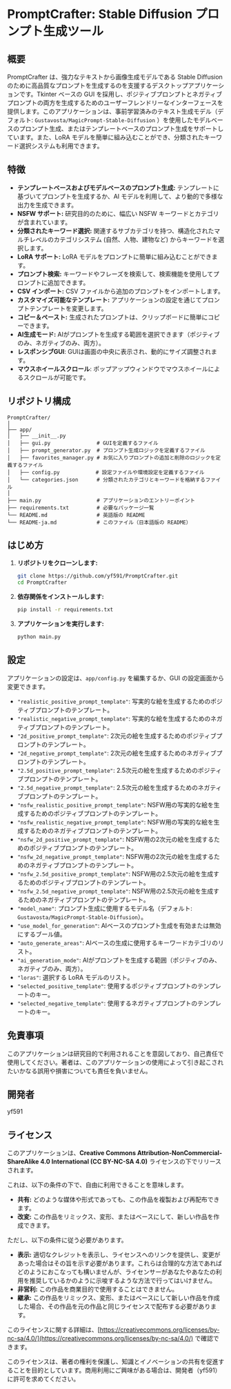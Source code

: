 # PromptCrafter: Stable Diffusion プロンプト生成ツール

## 概要

PromptCrafter は、強力なテキストから画像生成モデルである Stable Diffusion のために高品質なプロンプトを生成するのを支援するデスクトップアプリケーションです。Tkinter ベースの GUI を採用し、ポジティブプロンプトとネガティブプロンプトの両方を生成するためのユーザーフレンドリーなインターフェースを提供します。このアプリケーションは、事前学習済みのテキスト生成モデル（デフォルト: `Gustavosta/MagicPrompt-Stable-Diffusion` ）を使用したモデルベースのプロンプト生成、またはテンプレートベースのプロンプト生成をサポートしています。また、LoRA モデルを簡単に組み込むことができ、分類されたキーワード選択システムも利用できます。

## 特徴

-   **テンプレートベースおよびモデルベースのプロンプト生成:** テンプレートに基づいてプロンプトを生成するか、AI モデルを利用して、より動的で多様な出力を生成できます。
-   **NSFW サポート:** 研究目的のために、幅広い NSFW キーワードとカテゴリが含まれています。
-   **分類されたキーワード選択:** 関連するサブカテゴリを持つ、構造化されたマルチレベルのカテゴリシステム (自然、人物、建物など) からキーワードを選択します。
-   **LoRA サポート:** LoRA モデルをプロンプトに簡単に組み込むことができます。
-   **プロンプト検索:** キーワードやフレーズを検索して、検索機能を使用してプロンプトに追加できます。
-   **CSV インポート:** CSV ファイルから追加のプロンプトをインポートします。
-   **カスタマイズ可能なテンプレート:** アプリケーションの設定を通じてプロンプトテンプレートを変更します。
-   **コピー＆ペースト:** 生成されたプロンプトは、クリップボードに簡単にコピーできます。
-   **AI生成モード:** AIがプロンプトを生成する範囲を選択できます（ポジティブのみ、ネガティブのみ、両方）。
-  **レスポンシブGUI**: GUIは画面の中央に表示され、動的にサイズ調整されます。
-  **マウスホイールスクロール**: ポップアップウィンドウでマウスホイールによるスクロールが可能です。

## リポジトリ構成

```
PromptCrafter/
│
├── app/
│   ├── __init__.py
│   ├── gui.py               # GUIを定義するファイル
│   ├── prompt_generator.py  # プロンプト生成ロジックを定義するファイル
│   ├── favorites_manager.py # お気に入りプロンプトの追加と削除のロジックを定義するファイル
│   ├── config.py         　 # 設定ファイルや環境設定を定義するファイル
│   └── categories.json      # 分類されたカテゴリとキーワードを格納するファイル
│
├── main.py                  # アプリケーションのエントリーポイント
├── requirements.txt         # 必要なパッケージ一覧
└── README.md                # 英語版の README
└── README-ja.md             # このファイル（日本語版の README）
```

## はじめ方

1. **リポジトリをクローンします:**

    ```bash
    git clone https://github.com/yf591/PromptCrafter.git
    cd PromptCrafter
    ```
2. **依存関係をインストールします:**

    ```bash
    pip install -r requirements.txt
    ```

3. **アプリケーションを実行します:**

    ```bash
    python main.py
    ```

## 設定

アプリケーションの設定は、`app/config.py` を編集するか、GUI の設定画面から変更できます。

-   `"realistic_positive_prompt_template"`:  写実的な絵を生成するためのポジティブプロンプトのテンプレート。
-   `"realistic_negative_prompt_template"`: 写実的な絵を生成するためのネガティブプロンプトのテンプレート。
-   `"2d_positive_prompt_template"`: 2次元の絵を生成するためのポジティブプロンプトのテンプレート。
-   `"2d_negative_prompt_template"`: 2次元の絵を生成するためのネガティブプロンプトのテンプレート。
-   `"2.5d_positive_prompt_template"`: 2.5次元の絵を生成するためのポジティブプロンプトのテンプレート。
-   `"2.5d_negative_prompt_template"`: 2.5次元の絵を生成するためのネガティブプロンプトのテンプレート。
-   `"nsfw_realistic_positive_prompt_template"`:  NSFW用の写実的な絵を生成するためのポジティブプロンプトのテンプレート。
-   `"nsfw_realistic_negative_prompt_template"`: NSFW用の写実的な絵を生成するためのネガティブプロンプトのテンプレート。
-   `"nsfw_2d_positive_prompt_template"`: NSFW用の2次元の絵を生成するためのポジティブプロンプトのテンプレート。
-   `"nsfw_2d_negative_prompt_template"`: NSFW用の2次元の絵を生成するためのネガティブプロンプトのテンプレート。
-   `"nsfw_2.5d_positive_prompt_template"`: NSFW用の2.5次元の絵を生成するためのポジティブプロンプトのテンプレート。
-   `"nsfw_2.5d_negative_prompt_template"`: NSFW用の2.5次元の絵を生成するためのネガティブプロンプトのテンプレート。
-   `"model_name"`: プロンプト生成に使用するモデル名（デフォルト: `Gustavosta/MagicPrompt-Stable-Diffusion`）。
-   `"use_model_for_generation"`: AIベースのプロンプト生成を有効または無効にするブール値。
-   `"auto_generate_areas"`: AIベースの生成に使用するキーワードカテゴリのリスト。
-  `"ai_generation_mode"`: AIがプロンプトを生成する範囲（ポジティブのみ、ネガティブのみ、両方）。
-   `"loras"`: 選択する LoRA モデルのリスト。
-   `"selected_positive_template"`: 使用するポジティブプロンプトのテンプレートのキー。
-   `"selected_negative_template"`: 使用するネガティブプロンプトのテンプレートのキー。

## 免責事項

このアプリケーションは研究目的で利用されることを意図しており、自己責任で使用してください。著者は、このアプリケーションの使用によって引き起こされたいかなる誤用や損害についても責任を負いません。

## 開発者
yf591

## ライセンス

このアプリケーションは、**Creative Commons Attribution-NonCommercial-ShareAlike 4.0 International (CC BY-NC-SA 4.0)** ライセンスの下でリリースされます。

これは、以下の条件の下で、自由に利用できることを意味します。

*   **共有:** どのような媒体や形式であっても、この作品を複製および再配布できます。
*   **改変:** この作品をリミックス、変形、またはベースにして、新しい作品を作成できます。

ただし、以下の条件に従う必要があります。

*   **表示:** 適切なクレジットを表示し、ライセンスへのリンクを提供し、変更があった場合はその旨を示す必要があります。これらは合理的な方法であればどのようにおこなっても構いませんが、ライセンサーがあなたやあなたの利用を推奨しているかのように示唆するような方法で行ってはいけません。
*   **非営利:** この作品を商業目的で使用することはできません。
*   **継承:** この作品をリミックス、変形、またはベースにして新しい作品を作成した場合、その作品を元の作品と同じライセンスで配布する必要があります。

このライセンスに関する詳細は、[https://creativecommons.org/licenses/by-nc-sa/4.0/](https://creativecommons.org/licenses/by-nc-sa/4.0/) で確認できます。

このライセンスは、著者の権利を保護し、知識とイノベーションの共有を促進することを目的としています。商用利用にご興味がある場合は、開発者（yf591）に許可を求めてください。